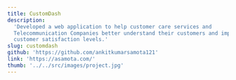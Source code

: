 ```yaml
---
title: CustomDash
description:
  'Developed a web application to help customer care services and
  Telecommunication Companies better understand their customers and improve
  customer satisfaction levels.'
slug: customdash
github: 'https://github.com/ankitkumarsamota121'
link: 'https://asamota.com/'
thumb: '../../src/images/project.jpg'
---
```

